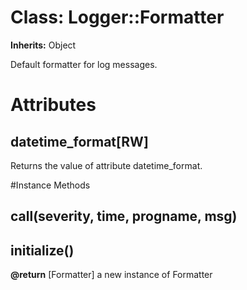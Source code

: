 # Class: Logger::Formatter
**Inherits:** Object
    

Default formatter for log messages.


# Attributes
## datetime_format[RW] [](#attribute-i-datetime_format)
Returns the value of attribute datetime_format.


#Instance Methods
## call(severity, time, progname, msg) [](#method-i-call)

## initialize() [](#method-i-initialize)

**@return** [Formatter] a new instance of Formatter

